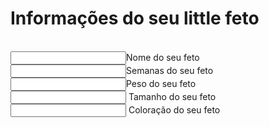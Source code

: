 <html>
<head> 
<title>Cadastro de fetos para o narcotráfico</title> 
</head>
<body>
<h1>Informações do seu little feto</h1> 
<br> <input>Nome do seu feto 
<br>
<input>Semanas do seu feto 
<br>
<input>Peso do seu feto 
<br>
<input> Tamanho do seu feto 
<br> 
<input> Coloração do seu feto 
</body>
</html>
